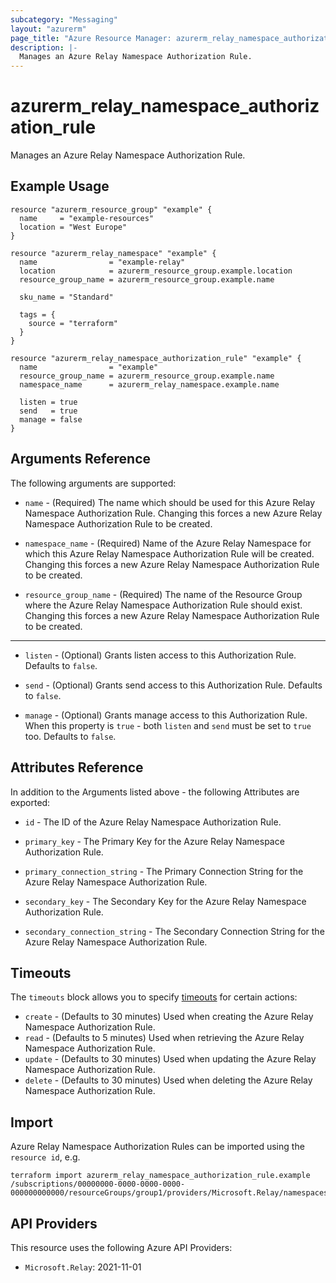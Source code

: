 ```yaml
---
subcategory: "Messaging"
layout: "azurerm"
page_title: "Azure Resource Manager: azurerm_relay_namespace_authorization_rule"
description: |-
  Manages an Azure Relay Namespace Authorization Rule.
---
```


# azurerm_relay_namespace_authorization_rule

Manages an Azure Relay Namespace Authorization Rule.

## Example Usage

```hcl
resource "azurerm_resource_group" "example" {
  name     = "example-resources"
  location = "West Europe"
}

resource "azurerm_relay_namespace" "example" {
  name                = "example-relay"
  location            = azurerm_resource_group.example.location
  resource_group_name = azurerm_resource_group.example.name

  sku_name = "Standard"

  tags = {
    source = "terraform"
  }
}

resource "azurerm_relay_namespace_authorization_rule" "example" {
  name                = "example"
  resource_group_name = azurerm_resource_group.example.name
  namespace_name      = azurerm_relay_namespace.example.name

  listen = true
  send   = true
  manage = false
}
```

## Arguments Reference

The following arguments are supported:

* `name` - (Required) The name which should be used for this Azure Relay Namespace Authorization Rule. Changing this forces a new Azure Relay Namespace Authorization Rule to be created.

* `namespace_name` - (Required) Name of the Azure Relay Namespace for which this Azure Relay Namespace Authorization Rule will be created. Changing this forces a new Azure Relay Namespace Authorization Rule to be created.

* `resource_group_name` - (Required) The name of the Resource Group where the Azure Relay Namespace Authorization Rule should exist. Changing this forces a new Azure Relay Namespace Authorization Rule to be created.

---

* `listen` - (Optional) Grants listen access to this Authorization Rule. Defaults to `false`.

* `send` - (Optional) Grants send access to this Authorization Rule. Defaults to `false`.

* `manage` - (Optional) Grants manage access to this Authorization Rule. When this property is `true` - both `listen` and `send` must be set to `true` too. Defaults to `false`.

## Attributes Reference

In addition to the Arguments listed above - the following Attributes are exported:

* `id` - The ID of the Azure Relay Namespace Authorization Rule.

* `primary_key` - The Primary Key for the Azure Relay Namespace Authorization Rule.

* `primary_connection_string` - The Primary Connection String for the Azure Relay Namespace Authorization Rule.

* `secondary_key` - The Secondary Key for the Azure Relay Namespace Authorization Rule.

* `secondary_connection_string` - The Secondary Connection String for the Azure Relay Namespace Authorization Rule.

## Timeouts

The `timeouts` block allows you to specify [timeouts](https://www.terraform.io/language/resources/syntax#operation-timeouts) for certain actions:

* `create` - (Defaults to 30 minutes) Used when creating the Azure Relay Namespace Authorization Rule.
* `read` - (Defaults to 5 minutes) Used when retrieving the Azure Relay Namespace Authorization Rule.
* `update` - (Defaults to 30 minutes) Used when updating the Azure Relay Namespace Authorization Rule.
* `delete` - (Defaults to 30 minutes) Used when deleting the Azure Relay Namespace Authorization Rule.

## Import

Azure Relay Namespace Authorization Rules can be imported using the `resource id`, e.g.

```shell
terraform import azurerm_relay_namespace_authorization_rule.example /subscriptions/00000000-0000-0000-0000-000000000000/resourceGroups/group1/providers/Microsoft.Relay/namespaces/namespace1/authorizationRules/rule1
```

## API Providers
<!-- This section is generated, changes will be overwritten -->
This resource uses the following Azure API Providers:

* `Microsoft.Relay`: 2021-11-01
